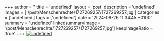 +++
author = ''
title = 'undefined'
layout = 'post'
description = 'undefined'
images = ['/post/Menschenrechte/1727269257/1727269257.jpg']
categories = ['undefined']
tags = ['undefined']
date = '2024-09-26 11:34:45 +0100'
summary = 'undefined'
linkedsummaryImage = '/post/Menschenrechte/1727269257/1727269257.jpg']
keepImageRatio = 'true'
+++
[![undefined](1727269257.jpg'undefined')](https://www.sundaysforlife.org/de)